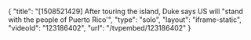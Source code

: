 {
    "title": "[1508521429] After touring the island, Duke says US will \"stand with the people of Puerto Rico'",
    "type": "solo",
    "layout": "iframe-static",
    "videoId": "123186402",
    "url": "\/tvpembed\/123186402"
}